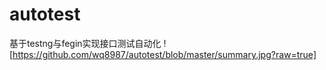 # autotest
基于testng与fegin实现接口测试自动化
![https://github.com/wq8987/autotest/blob/master/summary.jpg?raw=true]

